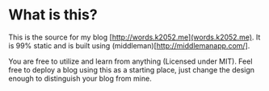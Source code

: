 # What is this?

This is the source for my blog [http://words.k2052.me](words.k2052.me). It is 99% static and is built using
(middleman)[http://middlemanapp.com/].

You are free to utilize and learn from anything (Licensed under MIT). Feel free to deploy a blog using this as a
starting place, just change the design enough to distinguish your blog from mine.

